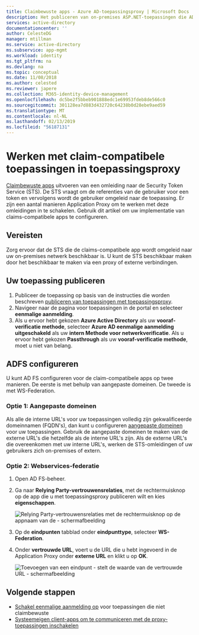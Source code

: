 ```yaml
---
title: Claimbewuste apps - Azure AD-toepassingsproxy | Microsoft Docs
description: Het publiceren van on-premises ASP.NET-toepassingen die AD FS-claims voor veilige externe toegang door uw gebruikers accepteren.
services: active-directory
documentationcenter: ''
author: CelesteDG
manager: mtillman
ms.service: active-directory
ms.subservice: app-mgmt
ms.workload: identity
ms.tgt_pltfrm: na
ms.devlang: na
ms.topic: conceptual
ms.date: 11/08/2018
ms.author: celested
ms.reviewer: japere
ms.collection: M365-identity-device-management
ms.openlocfilehash: dc5be2f5bbeb901888edc1e69953fdeb8de566c0
ms.sourcegitcommit: 301128ea7d883d432720c64238b0d28ebe9aed59
ms.translationtype: MT
ms.contentlocale: nl-NL
ms.lasthandoff: 02/13/2019
ms.locfileid: "56187131"
---
```

# <a name="working-with-claims-aware-apps-in-application-proxy"></a>Werken met claim-compatibele toepassingen in toepassingsproxy
[Claimbewuste apps](https://msdn.microsoft.com/library/windows/desktop/bb736227.aspx) uitvoeren van een omleiding naar de Security Token Service (STS). De STS vraagt om de referenties van de gebruiker voor een token en vervolgens wordt de gebruiker omgeleid naar de toepassing. Er zijn een aantal manieren Application Proxy om te werken met deze omleidingen in te schakelen. Gebruik dit artikel om uw implementatie van claims-compatibele apps te configureren. 

## <a name="prerequisites"></a>Vereisten
Zorg ervoor dat de STS die de claims-compatibele app wordt omgeleid naar uw on-premises netwerk beschikbaar is. U kunt de STS beschikbaar maken door het beschikbaar te maken via een proxy of externe verbindingen. 

## <a name="publish-your-application"></a>Uw toepassing publiceren

1. Publiceer de toepassing op basis van de instructies die worden beschreven [publiceren van toepassingen met toepassingsproxy](application-proxy-add-on-premises-application.md).
2. Navigeer naar de pagina voor toepassingen in de portal en selecteer **eenmalige aanmelding**.
3. Als u ervoor hebt gekozen **Azure Active Directory** als uw **vooraf-verificatie methode**, selecteer **Azure AD eenmalige aanmelding uitgeschakeld** als uw **intern Methode voor netwerkverificatie**. Als u ervoor hebt gekozen **Passthrough** als uw **vooraf-verificatie methode**, moet u niet van belang.

## <a name="configure-adfs"></a>ADFS configureren

U kunt AD FS configureren voor de claim-compatibele apps op twee manieren. De eerste is met behulp van aangepaste domeinen. De tweede is met WS-Federation. 

### <a name="option-1-custom-domains"></a>Optie 1: Aangepaste domeinen

Als alle de interne URL's voor uw toepassingen volledig zijn gekwalificeerde domeinnamen (FQDN's), dan kunt u configureren [aangepaste domeinen](application-proxy-configure-custom-domain.md) voor uw toepassingen. Gebruik de aangepaste domeinen te maken van de externe URL's die hetzelfde als de interne URL's zijn. Als de externe URL's die overeenkomen met uw interne URL's, werken de STS-omleidingen of uw gebruikers zich on-premises of extern. 

### <a name="option-2-ws-federation"></a>Optie 2: Webservices-federatie

1. Open AD FS-beheer.
2. Ga naar **Relying Party-vertrouwensrelaties**, met de rechtermuisknop op de app die u met toepassingsproxy publiceren wilt en kies **eigenschappen**.  

   ![Relying Party-vertrouwensrelaties met de rechtermuisknop op de appnaam van de - schermafbeelding](./media/application-proxy-configure-for-claims-aware-applications/appproxyrelyingpartytrust.png)  

3. Op de **eindpunten** tabblad onder **eindpunttype**, selecteer **WS-Federation**.
4. Onder **vertrouwde URL**, voert u de URL die u hebt ingevoerd in de Application Proxy onder **externe URL** en klikt u op **OK**.  

   ![Toevoegen van een eindpunt - stelt de waarde van de vertrouwde URL - schermafbeelding](./media/application-proxy-configure-for-claims-aware-applications/appproxyendpointtrustedurl.png)  

## <a name="next-steps"></a>Volgende stappen
* [Schakel eenmalige aanmelding op](configure-single-sign-on-portal.md) voor toepassingen die niet claimbewuste
* [Systeemeigen client-apps om te communiceren met de proxy-toepassingen inschakelen](application-proxy-configure-native-client-application.md)


